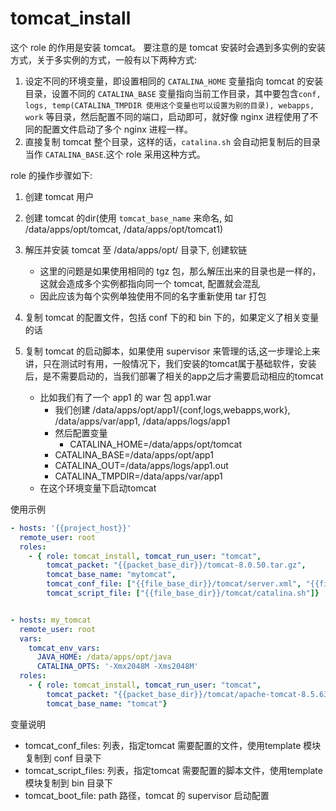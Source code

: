 # tomcat_install
这个 role 的作用是安装 tomcat。
要注意的是 tomcat 安装时会遇到多实例的安装方式，关于多实例的方式，一般有以下两种方式:
1. 设定不同的环境变量，即设置相同的 `CATALINA_HOME` 变量指向 tomcat 的安装目录，设置不同的 `CATALINA_BASE` 变量指向当前工作目录，其中要包含`conf, logs, temp(CATALINA_TMPDIR 使用这个变量也可以设置为别的目录), webapps, work` 等目录，然后配置不同的端口，启动即可，就好像 nginx 进程使用了不同的配置文件启动了多个 nginx 进程一样。
2. 直接复制 tomcat 整个目录，这样的话，`catalina.sh` 会自动把复制后的目录当作 `CATALINA_BASE`.这个 role 采用这种方式。

role 的操作步骤如下:
1. 创建 tomcat 用户
2. 创建 tomcat 的dir(使用 `tomcat_base_name` 来命名, 如 /data/apps/opt/tomcat, /data/apps/opt/tomcat1)
3. 解压并安装 tomcat 至 /data/apps/opt/ 目录下, 创建软链
	* 这里的问题是如果使用相同的 tgz 包，那么解压出来的目录也是一样的，这就会造成多个实例都指向同一个 tomcat, 配置就会混乱
	* 因此应该为每个实例单独使用不同的名字重新使用 tar 打包

4. 复制 tomcat 的配置文件，包括 conf 下的和 bin 下的，如果定义了相关变量的话
5. 复制 tomcat 的启动脚本，如果使用 supervisor 来管理的话,这一步理论上来讲，只在测试时有用，一般情况下，我们安装的tomcat属于基础软件，安装后，是不需要启动的，当我们部署了相关的app之后才需要启动相应的tomcat
	* 比如我们有了一个 app1 的 war 包 app1.war
        * 我们创建 /data/apps/opt/app1/{conf,logs,webapps,work}, /data/apps/var/app1, /data/apps/logs/app1
        * 然后配置变量 
        	* CATALINA_HOME=/data/apps/opt/tomcat 
		* CATALINA_BASE=/data/apps/opt/app1 
		* CATALINA_OUT=/data/apps/logs/app1.out
		* CATALINA_TMPDIR=/data/apps/var/app1
	* 在这个环境变量下启动tomcat

使用示例
```yaml
- hosts: '{{project_host}}'
  remote_user: root
  roles:
    - { role: tomcat_install, tomcat_run_user: "tomcat",
        tomcat_packet: "{{packet_base_dir}}/tomcat-8.0.50.tar.gz",
        tomcat_base_name: "mytomcat",
        tomcat_conf_file: ["{{file_base_dir}}/tomcat/server.xml", "{{file_base_dir}}/tomcat/logging.properties"],
        tomcat_script_file: ["{{file_base_dir}}/tomcat/catalina.sh"]}


- hosts: my_tomcat
  remote_user: root
  vars:
    tomcat_env_vars:
      JAVA_HOME: /data/apps/opt/java
      CATALINA_OPTS: '-Xmx2048M -Xms2048M'
  roles:
    - { role: tomcat_install, tomcat_run_user: "tomcat",
        tomcat_packet: "{{packet_base_dir}}/tomcat/apache-tomcat-8.5.63.tar.gz",
        tomcat_base_name: "tomcat"}
```

变量说明
* tomcat_conf_files: 列表，指定tomcat 需要配置的文件，使用template 模块复制到 conf 目录下
* tomcat_script_files: 列表，指定tomcat 需要配置的脚本文件，使用template 模块复制到 bin 目录下
* tomcat_boot_file: path 路径，tomcat 的 supervisor 启动配置
